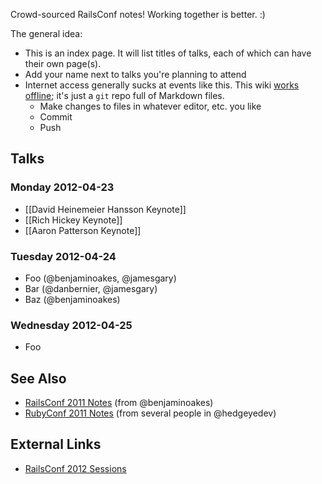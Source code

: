 Crowd-sourced RailsConf notes!  Working together is better.  :)

The general idea:

* This is an index page.  It will list titles of talks, each of which can have their own page(s).
* Add your name next to talks you're planning to attend
* Internet access generally sucks at events like this.  This wiki [works offline](https://github.com/benjaminoakes/railsconf2012/wiki/_access); it's just a `git` repo full of Markdown files.
    * Make changes to files in whatever editor, etc. you like
    * Commit
    * Push

## Talks

### Monday 2012-04-23

* [[David Heinemeier Hansson Keynote]]
* [[Rich Hickey Keynote]]
* [[Aaron Patterson Keynote]]

### Tuesday 2012-04-24

* Foo (@benjaminoakes, @jamesgary)
* Bar (@danbernier, @jamesgary)
* Baz (@benjaminoakes)

### Wednesday 2012-04-25

* Foo

## See Also

* [RailsConf 2011 Notes](https://github.com/benjaminoakes/railsconf2011/wiki) (from @benjaminoakes)
* [RubyConf 2011 Notes](https://github.com/benjaminoakes/rubyconf2011/wiki) (from several people in @hedgeyedev)

## External Links

* [RailsConf 2012 Sessions](http://railsconf2012.com/sessions)